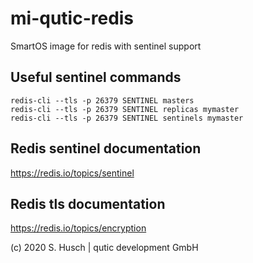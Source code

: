# mi-qutic-redis

SmartOS image for redis with sentinel support

## Useful sentinel commands

```
redis-cli --tls -p 26379 SENTINEL masters
redis-cli --tls -p 26379 SENTINEL replicas mymaster
redis-cli --tls -p 26379 SENTINEL sentinels mymaster
```

## Redis sentinel documentation

https://redis.io/topics/sentinel

## Redis tls documentation

https://redis.io/topics/encryption

(c) 2020 S. Husch | qutic development GmbH